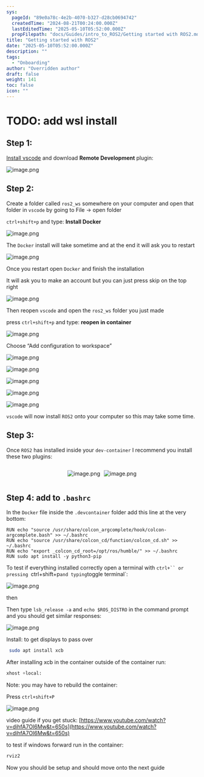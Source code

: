 ```yaml
---
sys:
  pageId: "89e0a78c-4e2b-4070-b327-d28cb0694742"
  createdTime: "2024-08-21T00:24:00.000Z"
  lastEditedTime: "2025-05-10T05:52:00.000Z"
  propFilepath: "docs/Guides/intro_to_ROS2/Getting started with ROS2.md"
title: "Getting started with ROS2"
date: "2025-05-10T05:52:00.000Z"
description: ""
tags:
  - "Onboarding"
author: "Overridden author"
draft: false
weight: 141
toc: false
icon: ""
---
```


# TODO: add wsl install

## Step 1:

[Install vscode](https://code.visualstudio.com/download) and download **Remote Development** plugin:

![image.png](https://prod-files-secure.s3.us-west-2.amazonaws.com/d518164a-d88e-44d1-a4ee-3adb3bd8bce0/efb52993-1881-4a40-b95e-6f020334f022/image.png?X-Amz-Algorithm=AWS4-HMAC-SHA256&X-Amz-Content-Sha256=UNSIGNED-PAYLOAD&X-Amz-Credential=ASIAZI2LB46624EKTOAW%2F20250707%2Fus-west-2%2Fs3%2Faws4_request&X-Amz-Date=20250707T034836Z&X-Amz-Expires=3600&X-Amz-Security-Token=IQoJb3JpZ2luX2VjEGMaCXVzLXdlc3QtMiJGMEQCIEq2B6Nj1VEW8I6Pb78%2Bpm4BbsHj%2F7Iqs6S8KaNWx2uFAiBU1y4yLWmY8gzUdK8hNp%2F1GtgddsR%2FSLOHP4sj1KidWSr%2FAwhsEAAaDDYzNzQyMzE4MzgwNSIMziHPOoABDBYNDbCFKtwDkjzx8hY3Vs8cJTgpvgKi310Sqs1aiE0x2N%2Fvj4spo1F0fm83zQKEghATqt5Y9h%2B6x4xT7fjzrZiqLVBrNBY0bSjK0gj41tgzgYIuu7TTMs0WETahe4LcHZUGG9TBVznJlRowzOp2LGir8CLNd8dqEswCaGcVyQcHqOvF295OfFVeVnFWcaSd9%2FiCDZUx3HuQzcYLV5QOmI77Q2dz6PjwGhfuMU1JeDXXR%2BfLtGd%2BvK6A3c2O8Q9zP0WFyDpzZdU7EJFmwwG2U3d0cfyzdgeaeUtrv6c1OuA%2FGHvoZOqG7RZiE8cHL%2Fy6ydzNbDeEQO%2FGRo3pfe%2BJ4wMPR%2Bt4vW59WfO%2FCIn6fnu0ap0TYqX9SomGisXOgN8BozZoAJ0Gwy5haCyJUsZsbc0j5M6lTvYMuaZDvhnqDvHld5Bx%2BvT67zxGOhAzt%2Bn1cIht%2FFYVuhrEcRxGtQa2vyFdalnRdqWim4gVwmEkU9RpBXy8OPB9SQ%2F87ajZ6xDpmqMx1u9nbuk5HgJdSrs8AxGUptf3PvA%2F0c5iALcu5F8AqHyOFX9V527VR6rRnZ3jL%2Bd59pWjzdsU%2BCvw%2BEknG%2B9NLB08mCr8%2F83cx3cxicc%2BCbt5CTZ9RI00i6kaK1hIGhU4feUw4%2BmswwY6pgEmtyfEUSQmOQDSuYSVNPD%2B%2Fy2S3mT1ZGJC3zOpwFCGVbEniYq1GmXc8bwQ%2B1n9PAd91jjqTsb8us%2FS7cWoGb8TA%2FN4phqNQzMyBvWDoEaIzmwClfGwtvhbSg3GG36XsJ1z6T5h38qcS2w4Y4cDHERC698b62SE61UonJOatdwQowL6tWFYSFFm62LjSdMXsKnVQF8a4t%2F2U%2FnV%2FyFqT8z5W0gF80Ox&X-Amz-Signature=87b8c2fdd004b7ce15fd69d4d0834fded54df64056494b9e068facb3773ed293&X-Amz-SignedHeaders=host&x-amz-checksum-mode=ENABLED&x-id=GetObject)

## Step 2:

Create a folder called `ros2_ws` somewhere on your computer and open that folder in `vscode` by going to File → open folder 

`ctrl+shift+p` and type: **Install Docker**

![image.png](https://prod-files-secure.s3.us-west-2.amazonaws.com/d518164a-d88e-44d1-a4ee-3adb3bd8bce0/2269dc0e-1cd5-47ff-bceb-c04ad9b2eab0/image.png?X-Amz-Algorithm=AWS4-HMAC-SHA256&X-Amz-Content-Sha256=UNSIGNED-PAYLOAD&X-Amz-Credential=ASIAZI2LB46624EKTOAW%2F20250707%2Fus-west-2%2Fs3%2Faws4_request&X-Amz-Date=20250707T034836Z&X-Amz-Expires=3600&X-Amz-Security-Token=IQoJb3JpZ2luX2VjEGMaCXVzLXdlc3QtMiJGMEQCIEq2B6Nj1VEW8I6Pb78%2Bpm4BbsHj%2F7Iqs6S8KaNWx2uFAiBU1y4yLWmY8gzUdK8hNp%2F1GtgddsR%2FSLOHP4sj1KidWSr%2FAwhsEAAaDDYzNzQyMzE4MzgwNSIMziHPOoABDBYNDbCFKtwDkjzx8hY3Vs8cJTgpvgKi310Sqs1aiE0x2N%2Fvj4spo1F0fm83zQKEghATqt5Y9h%2B6x4xT7fjzrZiqLVBrNBY0bSjK0gj41tgzgYIuu7TTMs0WETahe4LcHZUGG9TBVznJlRowzOp2LGir8CLNd8dqEswCaGcVyQcHqOvF295OfFVeVnFWcaSd9%2FiCDZUx3HuQzcYLV5QOmI77Q2dz6PjwGhfuMU1JeDXXR%2BfLtGd%2BvK6A3c2O8Q9zP0WFyDpzZdU7EJFmwwG2U3d0cfyzdgeaeUtrv6c1OuA%2FGHvoZOqG7RZiE8cHL%2Fy6ydzNbDeEQO%2FGRo3pfe%2BJ4wMPR%2Bt4vW59WfO%2FCIn6fnu0ap0TYqX9SomGisXOgN8BozZoAJ0Gwy5haCyJUsZsbc0j5M6lTvYMuaZDvhnqDvHld5Bx%2BvT67zxGOhAzt%2Bn1cIht%2FFYVuhrEcRxGtQa2vyFdalnRdqWim4gVwmEkU9RpBXy8OPB9SQ%2F87ajZ6xDpmqMx1u9nbuk5HgJdSrs8AxGUptf3PvA%2F0c5iALcu5F8AqHyOFX9V527VR6rRnZ3jL%2Bd59pWjzdsU%2BCvw%2BEknG%2B9NLB08mCr8%2F83cx3cxicc%2BCbt5CTZ9RI00i6kaK1hIGhU4feUw4%2BmswwY6pgEmtyfEUSQmOQDSuYSVNPD%2B%2Fy2S3mT1ZGJC3zOpwFCGVbEniYq1GmXc8bwQ%2B1n9PAd91jjqTsb8us%2FS7cWoGb8TA%2FN4phqNQzMyBvWDoEaIzmwClfGwtvhbSg3GG36XsJ1z6T5h38qcS2w4Y4cDHERC698b62SE61UonJOatdwQowL6tWFYSFFm62LjSdMXsKnVQF8a4t%2F2U%2FnV%2FyFqT8z5W0gF80Ox&X-Amz-Signature=320af0cb9d4967e75e6668d379c34f4f7c682ee39c96ad1d098f09a76c96b9be&X-Amz-SignedHeaders=host&x-amz-checksum-mode=ENABLED&x-id=GetObject)

The `Docker` install will take sometime and at the end it will ask you to restart

![image.png](https://prod-files-secure.s3.us-west-2.amazonaws.com/d518164a-d88e-44d1-a4ee-3adb3bd8bce0/ed233f78-be33-4b1f-b89c-9c346c0e961e/image.png?X-Amz-Algorithm=AWS4-HMAC-SHA256&X-Amz-Content-Sha256=UNSIGNED-PAYLOAD&X-Amz-Credential=ASIAZI2LB46624EKTOAW%2F20250707%2Fus-west-2%2Fs3%2Faws4_request&X-Amz-Date=20250707T034836Z&X-Amz-Expires=3600&X-Amz-Security-Token=IQoJb3JpZ2luX2VjEGMaCXVzLXdlc3QtMiJGMEQCIEq2B6Nj1VEW8I6Pb78%2Bpm4BbsHj%2F7Iqs6S8KaNWx2uFAiBU1y4yLWmY8gzUdK8hNp%2F1GtgddsR%2FSLOHP4sj1KidWSr%2FAwhsEAAaDDYzNzQyMzE4MzgwNSIMziHPOoABDBYNDbCFKtwDkjzx8hY3Vs8cJTgpvgKi310Sqs1aiE0x2N%2Fvj4spo1F0fm83zQKEghATqt5Y9h%2B6x4xT7fjzrZiqLVBrNBY0bSjK0gj41tgzgYIuu7TTMs0WETahe4LcHZUGG9TBVznJlRowzOp2LGir8CLNd8dqEswCaGcVyQcHqOvF295OfFVeVnFWcaSd9%2FiCDZUx3HuQzcYLV5QOmI77Q2dz6PjwGhfuMU1JeDXXR%2BfLtGd%2BvK6A3c2O8Q9zP0WFyDpzZdU7EJFmwwG2U3d0cfyzdgeaeUtrv6c1OuA%2FGHvoZOqG7RZiE8cHL%2Fy6ydzNbDeEQO%2FGRo3pfe%2BJ4wMPR%2Bt4vW59WfO%2FCIn6fnu0ap0TYqX9SomGisXOgN8BozZoAJ0Gwy5haCyJUsZsbc0j5M6lTvYMuaZDvhnqDvHld5Bx%2BvT67zxGOhAzt%2Bn1cIht%2FFYVuhrEcRxGtQa2vyFdalnRdqWim4gVwmEkU9RpBXy8OPB9SQ%2F87ajZ6xDpmqMx1u9nbuk5HgJdSrs8AxGUptf3PvA%2F0c5iALcu5F8AqHyOFX9V527VR6rRnZ3jL%2Bd59pWjzdsU%2BCvw%2BEknG%2B9NLB08mCr8%2F83cx3cxicc%2BCbt5CTZ9RI00i6kaK1hIGhU4feUw4%2BmswwY6pgEmtyfEUSQmOQDSuYSVNPD%2B%2Fy2S3mT1ZGJC3zOpwFCGVbEniYq1GmXc8bwQ%2B1n9PAd91jjqTsb8us%2FS7cWoGb8TA%2FN4phqNQzMyBvWDoEaIzmwClfGwtvhbSg3GG36XsJ1z6T5h38qcS2w4Y4cDHERC698b62SE61UonJOatdwQowL6tWFYSFFm62LjSdMXsKnVQF8a4t%2F2U%2FnV%2FyFqT8z5W0gF80Ox&X-Amz-Signature=7812d616ad5bdcc6f1dcef87f2879f15374a5bebaeb2064f654fec914aaf2b1b&X-Amz-SignedHeaders=host&x-amz-checksum-mode=ENABLED&x-id=GetObject)

Once you restart open `Docker` and finish the installation

It will ask you to make an account but you can just press skip on the top right

![image.png](https://prod-files-secure.s3.us-west-2.amazonaws.com/d518164a-d88e-44d1-a4ee-3adb3bd8bce0/21010ad9-1659-4fd9-9f59-9932a09b2a3d/image.png?X-Amz-Algorithm=AWS4-HMAC-SHA256&X-Amz-Content-Sha256=UNSIGNED-PAYLOAD&X-Amz-Credential=ASIAZI2LB46624EKTOAW%2F20250707%2Fus-west-2%2Fs3%2Faws4_request&X-Amz-Date=20250707T034836Z&X-Amz-Expires=3600&X-Amz-Security-Token=IQoJb3JpZ2luX2VjEGMaCXVzLXdlc3QtMiJGMEQCIEq2B6Nj1VEW8I6Pb78%2Bpm4BbsHj%2F7Iqs6S8KaNWx2uFAiBU1y4yLWmY8gzUdK8hNp%2F1GtgddsR%2FSLOHP4sj1KidWSr%2FAwhsEAAaDDYzNzQyMzE4MzgwNSIMziHPOoABDBYNDbCFKtwDkjzx8hY3Vs8cJTgpvgKi310Sqs1aiE0x2N%2Fvj4spo1F0fm83zQKEghATqt5Y9h%2B6x4xT7fjzrZiqLVBrNBY0bSjK0gj41tgzgYIuu7TTMs0WETahe4LcHZUGG9TBVznJlRowzOp2LGir8CLNd8dqEswCaGcVyQcHqOvF295OfFVeVnFWcaSd9%2FiCDZUx3HuQzcYLV5QOmI77Q2dz6PjwGhfuMU1JeDXXR%2BfLtGd%2BvK6A3c2O8Q9zP0WFyDpzZdU7EJFmwwG2U3d0cfyzdgeaeUtrv6c1OuA%2FGHvoZOqG7RZiE8cHL%2Fy6ydzNbDeEQO%2FGRo3pfe%2BJ4wMPR%2Bt4vW59WfO%2FCIn6fnu0ap0TYqX9SomGisXOgN8BozZoAJ0Gwy5haCyJUsZsbc0j5M6lTvYMuaZDvhnqDvHld5Bx%2BvT67zxGOhAzt%2Bn1cIht%2FFYVuhrEcRxGtQa2vyFdalnRdqWim4gVwmEkU9RpBXy8OPB9SQ%2F87ajZ6xDpmqMx1u9nbuk5HgJdSrs8AxGUptf3PvA%2F0c5iALcu5F8AqHyOFX9V527VR6rRnZ3jL%2Bd59pWjzdsU%2BCvw%2BEknG%2B9NLB08mCr8%2F83cx3cxicc%2BCbt5CTZ9RI00i6kaK1hIGhU4feUw4%2BmswwY6pgEmtyfEUSQmOQDSuYSVNPD%2B%2Fy2S3mT1ZGJC3zOpwFCGVbEniYq1GmXc8bwQ%2B1n9PAd91jjqTsb8us%2FS7cWoGb8TA%2FN4phqNQzMyBvWDoEaIzmwClfGwtvhbSg3GG36XsJ1z6T5h38qcS2w4Y4cDHERC698b62SE61UonJOatdwQowL6tWFYSFFm62LjSdMXsKnVQF8a4t%2F2U%2FnV%2FyFqT8z5W0gF80Ox&X-Amz-Signature=c70188bf0c0178816fa1f18fb8dc836ec6fe4b61da4c0c748a9c505e1378a885&X-Amz-SignedHeaders=host&x-amz-checksum-mode=ENABLED&x-id=GetObject)

Then reopen `vscode` and open the `ros2_ws` folder you just made

press `ctrl+shift+p` and type: **reopen in container**

![image.png](https://prod-files-secure.s3.us-west-2.amazonaws.com/d518164a-d88e-44d1-a4ee-3adb3bd8bce0/4e93b8c2-41ad-488c-8095-c74205196118/image.png?X-Amz-Algorithm=AWS4-HMAC-SHA256&X-Amz-Content-Sha256=UNSIGNED-PAYLOAD&X-Amz-Credential=ASIAZI2LB46624EKTOAW%2F20250707%2Fus-west-2%2Fs3%2Faws4_request&X-Amz-Date=20250707T034836Z&X-Amz-Expires=3600&X-Amz-Security-Token=IQoJb3JpZ2luX2VjEGMaCXVzLXdlc3QtMiJGMEQCIEq2B6Nj1VEW8I6Pb78%2Bpm4BbsHj%2F7Iqs6S8KaNWx2uFAiBU1y4yLWmY8gzUdK8hNp%2F1GtgddsR%2FSLOHP4sj1KidWSr%2FAwhsEAAaDDYzNzQyMzE4MzgwNSIMziHPOoABDBYNDbCFKtwDkjzx8hY3Vs8cJTgpvgKi310Sqs1aiE0x2N%2Fvj4spo1F0fm83zQKEghATqt5Y9h%2B6x4xT7fjzrZiqLVBrNBY0bSjK0gj41tgzgYIuu7TTMs0WETahe4LcHZUGG9TBVznJlRowzOp2LGir8CLNd8dqEswCaGcVyQcHqOvF295OfFVeVnFWcaSd9%2FiCDZUx3HuQzcYLV5QOmI77Q2dz6PjwGhfuMU1JeDXXR%2BfLtGd%2BvK6A3c2O8Q9zP0WFyDpzZdU7EJFmwwG2U3d0cfyzdgeaeUtrv6c1OuA%2FGHvoZOqG7RZiE8cHL%2Fy6ydzNbDeEQO%2FGRo3pfe%2BJ4wMPR%2Bt4vW59WfO%2FCIn6fnu0ap0TYqX9SomGisXOgN8BozZoAJ0Gwy5haCyJUsZsbc0j5M6lTvYMuaZDvhnqDvHld5Bx%2BvT67zxGOhAzt%2Bn1cIht%2FFYVuhrEcRxGtQa2vyFdalnRdqWim4gVwmEkU9RpBXy8OPB9SQ%2F87ajZ6xDpmqMx1u9nbuk5HgJdSrs8AxGUptf3PvA%2F0c5iALcu5F8AqHyOFX9V527VR6rRnZ3jL%2Bd59pWjzdsU%2BCvw%2BEknG%2B9NLB08mCr8%2F83cx3cxicc%2BCbt5CTZ9RI00i6kaK1hIGhU4feUw4%2BmswwY6pgEmtyfEUSQmOQDSuYSVNPD%2B%2Fy2S3mT1ZGJC3zOpwFCGVbEniYq1GmXc8bwQ%2B1n9PAd91jjqTsb8us%2FS7cWoGb8TA%2FN4phqNQzMyBvWDoEaIzmwClfGwtvhbSg3GG36XsJ1z6T5h38qcS2w4Y4cDHERC698b62SE61UonJOatdwQowL6tWFYSFFm62LjSdMXsKnVQF8a4t%2F2U%2FnV%2FyFqT8z5W0gF80Ox&X-Amz-Signature=8d412ed252875f1d3d33fa2ab9775223101f1c92092ac7fe27d4733aae232936&X-Amz-SignedHeaders=host&x-amz-checksum-mode=ENABLED&x-id=GetObject)

Choose “Add configuration to workspace”

![image.png](https://prod-files-secure.s3.us-west-2.amazonaws.com/d518164a-d88e-44d1-a4ee-3adb3bd8bce0/9560b282-5060-4989-ba37-97e7b2c22476/image.png?X-Amz-Algorithm=AWS4-HMAC-SHA256&X-Amz-Content-Sha256=UNSIGNED-PAYLOAD&X-Amz-Credential=ASIAZI2LB46624EKTOAW%2F20250707%2Fus-west-2%2Fs3%2Faws4_request&X-Amz-Date=20250707T034836Z&X-Amz-Expires=3600&X-Amz-Security-Token=IQoJb3JpZ2luX2VjEGMaCXVzLXdlc3QtMiJGMEQCIEq2B6Nj1VEW8I6Pb78%2Bpm4BbsHj%2F7Iqs6S8KaNWx2uFAiBU1y4yLWmY8gzUdK8hNp%2F1GtgddsR%2FSLOHP4sj1KidWSr%2FAwhsEAAaDDYzNzQyMzE4MzgwNSIMziHPOoABDBYNDbCFKtwDkjzx8hY3Vs8cJTgpvgKi310Sqs1aiE0x2N%2Fvj4spo1F0fm83zQKEghATqt5Y9h%2B6x4xT7fjzrZiqLVBrNBY0bSjK0gj41tgzgYIuu7TTMs0WETahe4LcHZUGG9TBVznJlRowzOp2LGir8CLNd8dqEswCaGcVyQcHqOvF295OfFVeVnFWcaSd9%2FiCDZUx3HuQzcYLV5QOmI77Q2dz6PjwGhfuMU1JeDXXR%2BfLtGd%2BvK6A3c2O8Q9zP0WFyDpzZdU7EJFmwwG2U3d0cfyzdgeaeUtrv6c1OuA%2FGHvoZOqG7RZiE8cHL%2Fy6ydzNbDeEQO%2FGRo3pfe%2BJ4wMPR%2Bt4vW59WfO%2FCIn6fnu0ap0TYqX9SomGisXOgN8BozZoAJ0Gwy5haCyJUsZsbc0j5M6lTvYMuaZDvhnqDvHld5Bx%2BvT67zxGOhAzt%2Bn1cIht%2FFYVuhrEcRxGtQa2vyFdalnRdqWim4gVwmEkU9RpBXy8OPB9SQ%2F87ajZ6xDpmqMx1u9nbuk5HgJdSrs8AxGUptf3PvA%2F0c5iALcu5F8AqHyOFX9V527VR6rRnZ3jL%2Bd59pWjzdsU%2BCvw%2BEknG%2B9NLB08mCr8%2F83cx3cxicc%2BCbt5CTZ9RI00i6kaK1hIGhU4feUw4%2BmswwY6pgEmtyfEUSQmOQDSuYSVNPD%2B%2Fy2S3mT1ZGJC3zOpwFCGVbEniYq1GmXc8bwQ%2B1n9PAd91jjqTsb8us%2FS7cWoGb8TA%2FN4phqNQzMyBvWDoEaIzmwClfGwtvhbSg3GG36XsJ1z6T5h38qcS2w4Y4cDHERC698b62SE61UonJOatdwQowL6tWFYSFFm62LjSdMXsKnVQF8a4t%2F2U%2FnV%2FyFqT8z5W0gF80Ox&X-Amz-Signature=d7a5e01c94bd28e6bae3cbfcbfa14be9c2f12d1246fae4b6e8d9e074361d208f&X-Amz-SignedHeaders=host&x-amz-checksum-mode=ENABLED&x-id=GetObject)

![image.png](https://prod-files-secure.s3.us-west-2.amazonaws.com/d518164a-d88e-44d1-a4ee-3adb3bd8bce0/2ee63f81-886b-48e8-a553-dc6e5eac99e4/image.png?X-Amz-Algorithm=AWS4-HMAC-SHA256&X-Amz-Content-Sha256=UNSIGNED-PAYLOAD&X-Amz-Credential=ASIAZI2LB46624EKTOAW%2F20250707%2Fus-west-2%2Fs3%2Faws4_request&X-Amz-Date=20250707T034836Z&X-Amz-Expires=3600&X-Amz-Security-Token=IQoJb3JpZ2luX2VjEGMaCXVzLXdlc3QtMiJGMEQCIEq2B6Nj1VEW8I6Pb78%2Bpm4BbsHj%2F7Iqs6S8KaNWx2uFAiBU1y4yLWmY8gzUdK8hNp%2F1GtgddsR%2FSLOHP4sj1KidWSr%2FAwhsEAAaDDYzNzQyMzE4MzgwNSIMziHPOoABDBYNDbCFKtwDkjzx8hY3Vs8cJTgpvgKi310Sqs1aiE0x2N%2Fvj4spo1F0fm83zQKEghATqt5Y9h%2B6x4xT7fjzrZiqLVBrNBY0bSjK0gj41tgzgYIuu7TTMs0WETahe4LcHZUGG9TBVznJlRowzOp2LGir8CLNd8dqEswCaGcVyQcHqOvF295OfFVeVnFWcaSd9%2FiCDZUx3HuQzcYLV5QOmI77Q2dz6PjwGhfuMU1JeDXXR%2BfLtGd%2BvK6A3c2O8Q9zP0WFyDpzZdU7EJFmwwG2U3d0cfyzdgeaeUtrv6c1OuA%2FGHvoZOqG7RZiE8cHL%2Fy6ydzNbDeEQO%2FGRo3pfe%2BJ4wMPR%2Bt4vW59WfO%2FCIn6fnu0ap0TYqX9SomGisXOgN8BozZoAJ0Gwy5haCyJUsZsbc0j5M6lTvYMuaZDvhnqDvHld5Bx%2BvT67zxGOhAzt%2Bn1cIht%2FFYVuhrEcRxGtQa2vyFdalnRdqWim4gVwmEkU9RpBXy8OPB9SQ%2F87ajZ6xDpmqMx1u9nbuk5HgJdSrs8AxGUptf3PvA%2F0c5iALcu5F8AqHyOFX9V527VR6rRnZ3jL%2Bd59pWjzdsU%2BCvw%2BEknG%2B9NLB08mCr8%2F83cx3cxicc%2BCbt5CTZ9RI00i6kaK1hIGhU4feUw4%2BmswwY6pgEmtyfEUSQmOQDSuYSVNPD%2B%2Fy2S3mT1ZGJC3zOpwFCGVbEniYq1GmXc8bwQ%2B1n9PAd91jjqTsb8us%2FS7cWoGb8TA%2FN4phqNQzMyBvWDoEaIzmwClfGwtvhbSg3GG36XsJ1z6T5h38qcS2w4Y4cDHERC698b62SE61UonJOatdwQowL6tWFYSFFm62LjSdMXsKnVQF8a4t%2F2U%2FnV%2FyFqT8z5W0gF80Ox&X-Amz-Signature=094a547197543eb9c58b1e13425e34cbe808e853d3daed652bfb7076e4a40763&X-Amz-SignedHeaders=host&x-amz-checksum-mode=ENABLED&x-id=GetObject)

![image.png](https://prod-files-secure.s3.us-west-2.amazonaws.com/d518164a-d88e-44d1-a4ee-3adb3bd8bce0/ae1580b2-b048-407e-aed9-b584224a7a04/image.png?X-Amz-Algorithm=AWS4-HMAC-SHA256&X-Amz-Content-Sha256=UNSIGNED-PAYLOAD&X-Amz-Credential=ASIAZI2LB46624EKTOAW%2F20250707%2Fus-west-2%2Fs3%2Faws4_request&X-Amz-Date=20250707T034836Z&X-Amz-Expires=3600&X-Amz-Security-Token=IQoJb3JpZ2luX2VjEGMaCXVzLXdlc3QtMiJGMEQCIEq2B6Nj1VEW8I6Pb78%2Bpm4BbsHj%2F7Iqs6S8KaNWx2uFAiBU1y4yLWmY8gzUdK8hNp%2F1GtgddsR%2FSLOHP4sj1KidWSr%2FAwhsEAAaDDYzNzQyMzE4MzgwNSIMziHPOoABDBYNDbCFKtwDkjzx8hY3Vs8cJTgpvgKi310Sqs1aiE0x2N%2Fvj4spo1F0fm83zQKEghATqt5Y9h%2B6x4xT7fjzrZiqLVBrNBY0bSjK0gj41tgzgYIuu7TTMs0WETahe4LcHZUGG9TBVznJlRowzOp2LGir8CLNd8dqEswCaGcVyQcHqOvF295OfFVeVnFWcaSd9%2FiCDZUx3HuQzcYLV5QOmI77Q2dz6PjwGhfuMU1JeDXXR%2BfLtGd%2BvK6A3c2O8Q9zP0WFyDpzZdU7EJFmwwG2U3d0cfyzdgeaeUtrv6c1OuA%2FGHvoZOqG7RZiE8cHL%2Fy6ydzNbDeEQO%2FGRo3pfe%2BJ4wMPR%2Bt4vW59WfO%2FCIn6fnu0ap0TYqX9SomGisXOgN8BozZoAJ0Gwy5haCyJUsZsbc0j5M6lTvYMuaZDvhnqDvHld5Bx%2BvT67zxGOhAzt%2Bn1cIht%2FFYVuhrEcRxGtQa2vyFdalnRdqWim4gVwmEkU9RpBXy8OPB9SQ%2F87ajZ6xDpmqMx1u9nbuk5HgJdSrs8AxGUptf3PvA%2F0c5iALcu5F8AqHyOFX9V527VR6rRnZ3jL%2Bd59pWjzdsU%2BCvw%2BEknG%2B9NLB08mCr8%2F83cx3cxicc%2BCbt5CTZ9RI00i6kaK1hIGhU4feUw4%2BmswwY6pgEmtyfEUSQmOQDSuYSVNPD%2B%2Fy2S3mT1ZGJC3zOpwFCGVbEniYq1GmXc8bwQ%2B1n9PAd91jjqTsb8us%2FS7cWoGb8TA%2FN4phqNQzMyBvWDoEaIzmwClfGwtvhbSg3GG36XsJ1z6T5h38qcS2w4Y4cDHERC698b62SE61UonJOatdwQowL6tWFYSFFm62LjSdMXsKnVQF8a4t%2F2U%2FnV%2FyFqT8z5W0gF80Ox&X-Amz-Signature=fbea38c6d7404bbc17d63fea437628d68749e5764cbf74b1c1c7e2ea0ece13bc&X-Amz-SignedHeaders=host&x-amz-checksum-mode=ENABLED&x-id=GetObject)

![image.png](https://prod-files-secure.s3.us-west-2.amazonaws.com/d518164a-d88e-44d1-a4ee-3adb3bd8bce0/53255b28-f75e-430f-b9e3-c0ac8577e42b/image.png?X-Amz-Algorithm=AWS4-HMAC-SHA256&X-Amz-Content-Sha256=UNSIGNED-PAYLOAD&X-Amz-Credential=ASIAZI2LB46624EKTOAW%2F20250707%2Fus-west-2%2Fs3%2Faws4_request&X-Amz-Date=20250707T034836Z&X-Amz-Expires=3600&X-Amz-Security-Token=IQoJb3JpZ2luX2VjEGMaCXVzLXdlc3QtMiJGMEQCIEq2B6Nj1VEW8I6Pb78%2Bpm4BbsHj%2F7Iqs6S8KaNWx2uFAiBU1y4yLWmY8gzUdK8hNp%2F1GtgddsR%2FSLOHP4sj1KidWSr%2FAwhsEAAaDDYzNzQyMzE4MzgwNSIMziHPOoABDBYNDbCFKtwDkjzx8hY3Vs8cJTgpvgKi310Sqs1aiE0x2N%2Fvj4spo1F0fm83zQKEghATqt5Y9h%2B6x4xT7fjzrZiqLVBrNBY0bSjK0gj41tgzgYIuu7TTMs0WETahe4LcHZUGG9TBVznJlRowzOp2LGir8CLNd8dqEswCaGcVyQcHqOvF295OfFVeVnFWcaSd9%2FiCDZUx3HuQzcYLV5QOmI77Q2dz6PjwGhfuMU1JeDXXR%2BfLtGd%2BvK6A3c2O8Q9zP0WFyDpzZdU7EJFmwwG2U3d0cfyzdgeaeUtrv6c1OuA%2FGHvoZOqG7RZiE8cHL%2Fy6ydzNbDeEQO%2FGRo3pfe%2BJ4wMPR%2Bt4vW59WfO%2FCIn6fnu0ap0TYqX9SomGisXOgN8BozZoAJ0Gwy5haCyJUsZsbc0j5M6lTvYMuaZDvhnqDvHld5Bx%2BvT67zxGOhAzt%2Bn1cIht%2FFYVuhrEcRxGtQa2vyFdalnRdqWim4gVwmEkU9RpBXy8OPB9SQ%2F87ajZ6xDpmqMx1u9nbuk5HgJdSrs8AxGUptf3PvA%2F0c5iALcu5F8AqHyOFX9V527VR6rRnZ3jL%2Bd59pWjzdsU%2BCvw%2BEknG%2B9NLB08mCr8%2F83cx3cxicc%2BCbt5CTZ9RI00i6kaK1hIGhU4feUw4%2BmswwY6pgEmtyfEUSQmOQDSuYSVNPD%2B%2Fy2S3mT1ZGJC3zOpwFCGVbEniYq1GmXc8bwQ%2B1n9PAd91jjqTsb8us%2FS7cWoGb8TA%2FN4phqNQzMyBvWDoEaIzmwClfGwtvhbSg3GG36XsJ1z6T5h38qcS2w4Y4cDHERC698b62SE61UonJOatdwQowL6tWFYSFFm62LjSdMXsKnVQF8a4t%2F2U%2FnV%2FyFqT8z5W0gF80Ox&X-Amz-Signature=6a88533e8a2aa2f37833cea257c705a79aeb955c14b206b1a65edaf87c1b387f&X-Amz-SignedHeaders=host&x-amz-checksum-mode=ENABLED&x-id=GetObject)

![image.png](https://prod-files-secure.s3.us-west-2.amazonaws.com/d518164a-d88e-44d1-a4ee-3adb3bd8bce0/7c562767-5af9-4ffb-97d1-327bcdf4ee00/image.png?X-Amz-Algorithm=AWS4-HMAC-SHA256&X-Amz-Content-Sha256=UNSIGNED-PAYLOAD&X-Amz-Credential=ASIAZI2LB46624EKTOAW%2F20250707%2Fus-west-2%2Fs3%2Faws4_request&X-Amz-Date=20250707T034836Z&X-Amz-Expires=3600&X-Amz-Security-Token=IQoJb3JpZ2luX2VjEGMaCXVzLXdlc3QtMiJGMEQCIEq2B6Nj1VEW8I6Pb78%2Bpm4BbsHj%2F7Iqs6S8KaNWx2uFAiBU1y4yLWmY8gzUdK8hNp%2F1GtgddsR%2FSLOHP4sj1KidWSr%2FAwhsEAAaDDYzNzQyMzE4MzgwNSIMziHPOoABDBYNDbCFKtwDkjzx8hY3Vs8cJTgpvgKi310Sqs1aiE0x2N%2Fvj4spo1F0fm83zQKEghATqt5Y9h%2B6x4xT7fjzrZiqLVBrNBY0bSjK0gj41tgzgYIuu7TTMs0WETahe4LcHZUGG9TBVznJlRowzOp2LGir8CLNd8dqEswCaGcVyQcHqOvF295OfFVeVnFWcaSd9%2FiCDZUx3HuQzcYLV5QOmI77Q2dz6PjwGhfuMU1JeDXXR%2BfLtGd%2BvK6A3c2O8Q9zP0WFyDpzZdU7EJFmwwG2U3d0cfyzdgeaeUtrv6c1OuA%2FGHvoZOqG7RZiE8cHL%2Fy6ydzNbDeEQO%2FGRo3pfe%2BJ4wMPR%2Bt4vW59WfO%2FCIn6fnu0ap0TYqX9SomGisXOgN8BozZoAJ0Gwy5haCyJUsZsbc0j5M6lTvYMuaZDvhnqDvHld5Bx%2BvT67zxGOhAzt%2Bn1cIht%2FFYVuhrEcRxGtQa2vyFdalnRdqWim4gVwmEkU9RpBXy8OPB9SQ%2F87ajZ6xDpmqMx1u9nbuk5HgJdSrs8AxGUptf3PvA%2F0c5iALcu5F8AqHyOFX9V527VR6rRnZ3jL%2Bd59pWjzdsU%2BCvw%2BEknG%2B9NLB08mCr8%2F83cx3cxicc%2BCbt5CTZ9RI00i6kaK1hIGhU4feUw4%2BmswwY6pgEmtyfEUSQmOQDSuYSVNPD%2B%2Fy2S3mT1ZGJC3zOpwFCGVbEniYq1GmXc8bwQ%2B1n9PAd91jjqTsb8us%2FS7cWoGb8TA%2FN4phqNQzMyBvWDoEaIzmwClfGwtvhbSg3GG36XsJ1z6T5h38qcS2w4Y4cDHERC698b62SE61UonJOatdwQowL6tWFYSFFm62LjSdMXsKnVQF8a4t%2F2U%2FnV%2FyFqT8z5W0gF80Ox&X-Amz-Signature=e944daccffdd8d0e65ecde74413088ad7e7095c1ec36d48e8a7b77aed41ae510&X-Amz-SignedHeaders=host&x-amz-checksum-mode=ENABLED&x-id=GetObject)

`vscode` will now install `ROS2` onto your computer so this may take some time.

## Step 3:

Once `ROS2` has installed inside your `dev-container` I recommend you install these two plugins:

<div style="display: flex;flex-direction: row; column-gap:10px; max-width: 630px;justify-content: center;">
<div>

![image.png](https://prod-files-secure.s3.us-west-2.amazonaws.com/d518164a-d88e-44d1-a4ee-3adb3bd8bce0/3fc3d550-5a54-4ba1-ba6b-faa01cdb7369/image.png?X-Amz-Algorithm=AWS4-HMAC-SHA256&X-Amz-Content-Sha256=UNSIGNED-PAYLOAD&X-Amz-Credential=ASIAZI2LB466UJVNZA6E%2F20250707%2Fus-west-2%2Fs3%2Faws4_request&X-Amz-Date=20250707T034838Z&X-Amz-Expires=3600&X-Amz-Security-Token=IQoJb3JpZ2luX2VjEGAaCXVzLXdlc3QtMiJHMEUCIQC1CwiCoRkBh%2FLDrfjxUz0xpb%2FM6AGQ1zOmFQNHB6KtZgIgHQrqY8YoH59ncIg5vil2yHDevhSsk%2FHbJS6KH7gsIDAq%2FwMIaRAAGgw2Mzc0MjMxODM4MDUiDDs4UYDV3tfLdNFAvSrcA2XpGm6Cqy40HK8zrQQprpdN2CK7R3WDPlDuleOsQiWFdt0sthddRMxTJE2KcIGcCgM6RQ9k4U%2FZf%2FyJSobN971MT57mxKqNTlket5N7xTOOpIjlJHH8xwu6Mhm8BhHGJ4%2BcA%2Bl%2F9vqCoHn4L5vog4%2FU2rLaSuRSnv%2Bo8wo5u7ycSkDUwRU0PpMDnUYQCHJV0BKdsp5%2Bt2B%2FdEr%2Bye4AF6cGnLZjG0gPrZ3PpwIJlZZkcp3h1zkbuGTYmXJH5FoHtls0pNMfFuBu1%2BmC0Jeb7cF1gwqgqnVXmYJtng19%2FrsApFmnGodIwaGdbIjT191MoJLBsfxPso23fITzFk4qLtyUVkqxF2SR4J8SLs0YoFdJxindPmud0CBpnyOJLATZLj6iPxWUpbGElgF6D4U3kUOfGKEyF9kfoc2gZrreA8kQDJRT8HuF0AUdo5OYs%2FSpCSnjow%2FfQMMDx6P4FWkVuxLWR71usuQV7TCJ4SuAXK20ESX9bmU6RVdbwpwurRkYSBE7nrwwoAn5phcMpB6lcOVNwIT7BfypQGA9bkUNM5KvpcRZKAKKT%2BXe7emlYRy9%2FrI23bihFF4aRz3PSiSYNmVHvJvQs15E5u7hlPbHKciK7YAHb74xfkT%2FHX5SML%2BSrMMGOqUB0xv6QoO6IetYth8OnLOClv0TgRwbuqeIuNAUe08Epeq9Z0hc9gY1%2FRL3usW12TDhwYrqtbNgBISBb5bj%2BvRss6ZMK9U27TJJZ7ldyjud37t80Lh16LMwp1gwPb9D1QtNDZMHm%2Bo5C3BRuu0qJ5VzHf3hmFsn8lozqtq7nAbglQlkguk%2B%2BwK1zdlZIkxtMdp0Tcsx7jSCWL6RYRKSLCAV%2FAZ%2FLKhO&X-Amz-Signature=405d88c6193cf654566ec6ec5e83e60ae115978a9d1a7c225086df0238bfd3fe&X-Amz-SignedHeaders=host&x-amz-checksum-mode=ENABLED&x-id=GetObject)

</div>
<div>

![image.png](https://prod-files-secure.s3.us-west-2.amazonaws.com/d518164a-d88e-44d1-a4ee-3adb3bd8bce0/d994cc66-13c2-4093-a5a3-f84cf4601a82/image.png?X-Amz-Algorithm=AWS4-HMAC-SHA256&X-Amz-Content-Sha256=UNSIGNED-PAYLOAD&X-Amz-Credential=ASIAZI2LB466SYATJUCT%2F20250707%2Fus-west-2%2Fs3%2Faws4_request&X-Amz-Date=20250707T034838Z&X-Amz-Expires=3600&X-Amz-Security-Token=IQoJb3JpZ2luX2VjEGIaCXVzLXdlc3QtMiJIMEYCIQD7MmVxUBwaPKpVnq85lHz4Amg7WeDP5Ad2ya7lV3a9RwIhAPD9eV%2BMbyHouES4RBrLMmj512iD50zcANJScRm8%2BPPCKv8DCGsQABoMNjM3NDIzMTgzODA1IgxeZRFFt1d2TDgaxWgq3ANr9GlV8gMKZbsfR6nhPEsWZohqH%2FnkCeNzsQGaA%2BFif2kBqUKvB2z2gjEXpbfLJxhzTTQbfypuwk4IQ2YBpMUXS7CKytfaPbeIplUchD61AD3aYnu4qy0VOeWC%2F%2F8S06LYlPwq6hRXrSkKaWcBz05oFHfglCbfPiZkMktuy61W7YonNaTscyG5kkh%2FccpsmBROmZamUKks7wfdgj9PMGWnv5%2BC8GdBjykWmoKSdxwW6JDSgEy0dHcr3jgnEO7XGvoDI0DI8Y0ke6j9OelFcPtblo0uKvm41TvakQC41Lzyz1SHPI0JKhwHzBJzez8bjs6wIu4t9rR7FZ5MGg8L0q7Y5SSzCTsKm14wa3iLe5KI6CpaSs%2Fqvz1Zlgc1lADK4kO9UgC2VGAoR70R69Z6Zoj1CjdpVaOiiBIm38X7FPz9gXD7o2HfDcgtXY7U70piDP5al8EvJmz3AZ4yzLB55VB7M4TTB7yInmS%2F5228mQ9%2FJ4uNEUpYVWtbw3higsydaNngW5uNzJjG4nlDgF0kCB2S0xRSyjXaoDOVm18LiKDrkYgBPP2c9DulWIzmsLuVDHRGTOY2vw9WCoHi1wb0kqPfxMYqY9PqJ1EbT%2FummyDmejUkyBJZgH%2FPKL%2FRSTCv1qzDBjqkAf%2B%2BVwcb0r%2FGsD%2F6uG6LaisAwYGBw2wIQq8YQ%2BJn%2Bd1Jn9OBjO2BSI23QVtxTBQc16r9pCeMjrSCttibwWBRocLMhx758G%2BjhiBR79xvmlkDK2Gr%2FITjhPR%2FWzsJLUNd80fxTc%2Bixu01uAZd4CQCFsWMpOdmGufVxZiqvJ7RLC4wQBMwPGuHZ%2F%2BEG%2FV%2BAOd7x%2FBTNCcpu%2FKG7HiMOfOhhyZ%2FWD2T&X-Amz-Signature=28e06d5d54997d0077597b4df05bd5d7d9f5bf136e61ced1013a0f0bca3b3d20&X-Amz-SignedHeaders=host&x-amz-checksum-mode=ENABLED&x-id=GetObject)

</div>
</div>

## Step 4: add to `.bashrc`

In the `Docker` file inside the `.devcontainer` folder add this line at the very bottom: 

```docker
RUN echo "source /usr/share/colcon_argcomplete/hook/colcon-argcomplete.bash" >> ~/.bashrc
RUN echo "source /usr/share/colcon_cd/function/colcon_cd.sh" >> ~/.bashrc
RUN echo "export _colcon_cd_root=/opt/ros/humble/" >> ~/.bashrc
RUN sudo apt install -y python3-pip 
```

To test if everything installed correctly open a terminal with `ctrl+`` or pressing `ctrl+shift+p` and typing `toggle terminal`:

![image.png](https://prod-files-secure.s3.us-west-2.amazonaws.com/d518164a-d88e-44d1-a4ee-3adb3bd8bce0/6a4943d8-b04e-4c02-9a58-775f3384d1a5/image.png?X-Amz-Algorithm=AWS4-HMAC-SHA256&X-Amz-Content-Sha256=UNSIGNED-PAYLOAD&X-Amz-Credential=ASIAZI2LB46624EKTOAW%2F20250707%2Fus-west-2%2Fs3%2Faws4_request&X-Amz-Date=20250707T034836Z&X-Amz-Expires=3600&X-Amz-Security-Token=IQoJb3JpZ2luX2VjEGMaCXVzLXdlc3QtMiJGMEQCIEq2B6Nj1VEW8I6Pb78%2Bpm4BbsHj%2F7Iqs6S8KaNWx2uFAiBU1y4yLWmY8gzUdK8hNp%2F1GtgddsR%2FSLOHP4sj1KidWSr%2FAwhsEAAaDDYzNzQyMzE4MzgwNSIMziHPOoABDBYNDbCFKtwDkjzx8hY3Vs8cJTgpvgKi310Sqs1aiE0x2N%2Fvj4spo1F0fm83zQKEghATqt5Y9h%2B6x4xT7fjzrZiqLVBrNBY0bSjK0gj41tgzgYIuu7TTMs0WETahe4LcHZUGG9TBVznJlRowzOp2LGir8CLNd8dqEswCaGcVyQcHqOvF295OfFVeVnFWcaSd9%2FiCDZUx3HuQzcYLV5QOmI77Q2dz6PjwGhfuMU1JeDXXR%2BfLtGd%2BvK6A3c2O8Q9zP0WFyDpzZdU7EJFmwwG2U3d0cfyzdgeaeUtrv6c1OuA%2FGHvoZOqG7RZiE8cHL%2Fy6ydzNbDeEQO%2FGRo3pfe%2BJ4wMPR%2Bt4vW59WfO%2FCIn6fnu0ap0TYqX9SomGisXOgN8BozZoAJ0Gwy5haCyJUsZsbc0j5M6lTvYMuaZDvhnqDvHld5Bx%2BvT67zxGOhAzt%2Bn1cIht%2FFYVuhrEcRxGtQa2vyFdalnRdqWim4gVwmEkU9RpBXy8OPB9SQ%2F87ajZ6xDpmqMx1u9nbuk5HgJdSrs8AxGUptf3PvA%2F0c5iALcu5F8AqHyOFX9V527VR6rRnZ3jL%2Bd59pWjzdsU%2BCvw%2BEknG%2B9NLB08mCr8%2F83cx3cxicc%2BCbt5CTZ9RI00i6kaK1hIGhU4feUw4%2BmswwY6pgEmtyfEUSQmOQDSuYSVNPD%2B%2Fy2S3mT1ZGJC3zOpwFCGVbEniYq1GmXc8bwQ%2B1n9PAd91jjqTsb8us%2FS7cWoGb8TA%2FN4phqNQzMyBvWDoEaIzmwClfGwtvhbSg3GG36XsJ1z6T5h38qcS2w4Y4cDHERC698b62SE61UonJOatdwQowL6tWFYSFFm62LjSdMXsKnVQF8a4t%2F2U%2FnV%2FyFqT8z5W0gF80Ox&X-Amz-Signature=20043d3e2efacbca88bb7b64f5eed73eba4bbdf0596a45c0f93df5626e4009a4&X-Amz-SignedHeaders=host&x-amz-checksum-mode=ENABLED&x-id=GetObject)

then 

Then type `lsb_release -a` and `echo $ROS_DISTRO` in the command prompt and you should get similar responses:

![image.png](https://prod-files-secure.s3.us-west-2.amazonaws.com/d518164a-d88e-44d1-a4ee-3adb3bd8bce0/3e635dec-a805-4e85-8b9e-d000e5b71a4e/image.png?X-Amz-Algorithm=AWS4-HMAC-SHA256&X-Amz-Content-Sha256=UNSIGNED-PAYLOAD&X-Amz-Credential=ASIAZI2LB46624EKTOAW%2F20250707%2Fus-west-2%2Fs3%2Faws4_request&X-Amz-Date=20250707T034836Z&X-Amz-Expires=3600&X-Amz-Security-Token=IQoJb3JpZ2luX2VjEGMaCXVzLXdlc3QtMiJGMEQCIEq2B6Nj1VEW8I6Pb78%2Bpm4BbsHj%2F7Iqs6S8KaNWx2uFAiBU1y4yLWmY8gzUdK8hNp%2F1GtgddsR%2FSLOHP4sj1KidWSr%2FAwhsEAAaDDYzNzQyMzE4MzgwNSIMziHPOoABDBYNDbCFKtwDkjzx8hY3Vs8cJTgpvgKi310Sqs1aiE0x2N%2Fvj4spo1F0fm83zQKEghATqt5Y9h%2B6x4xT7fjzrZiqLVBrNBY0bSjK0gj41tgzgYIuu7TTMs0WETahe4LcHZUGG9TBVznJlRowzOp2LGir8CLNd8dqEswCaGcVyQcHqOvF295OfFVeVnFWcaSd9%2FiCDZUx3HuQzcYLV5QOmI77Q2dz6PjwGhfuMU1JeDXXR%2BfLtGd%2BvK6A3c2O8Q9zP0WFyDpzZdU7EJFmwwG2U3d0cfyzdgeaeUtrv6c1OuA%2FGHvoZOqG7RZiE8cHL%2Fy6ydzNbDeEQO%2FGRo3pfe%2BJ4wMPR%2Bt4vW59WfO%2FCIn6fnu0ap0TYqX9SomGisXOgN8BozZoAJ0Gwy5haCyJUsZsbc0j5M6lTvYMuaZDvhnqDvHld5Bx%2BvT67zxGOhAzt%2Bn1cIht%2FFYVuhrEcRxGtQa2vyFdalnRdqWim4gVwmEkU9RpBXy8OPB9SQ%2F87ajZ6xDpmqMx1u9nbuk5HgJdSrs8AxGUptf3PvA%2F0c5iALcu5F8AqHyOFX9V527VR6rRnZ3jL%2Bd59pWjzdsU%2BCvw%2BEknG%2B9NLB08mCr8%2F83cx3cxicc%2BCbt5CTZ9RI00i6kaK1hIGhU4feUw4%2BmswwY6pgEmtyfEUSQmOQDSuYSVNPD%2B%2Fy2S3mT1ZGJC3zOpwFCGVbEniYq1GmXc8bwQ%2B1n9PAd91jjqTsb8us%2FS7cWoGb8TA%2FN4phqNQzMyBvWDoEaIzmwClfGwtvhbSg3GG36XsJ1z6T5h38qcS2w4Y4cDHERC698b62SE61UonJOatdwQowL6tWFYSFFm62LjSdMXsKnVQF8a4t%2F2U%2FnV%2FyFqT8z5W0gF80Ox&X-Amz-Signature=ea8e1ec7a2fbd0002b6cb0d9eb1b711b0bb21c77b8af91420545d04e0c5074c1&X-Amz-SignedHeaders=host&x-amz-checksum-mode=ENABLED&x-id=GetObject)

Install:  to get displays to pass over

```bash
 sudo apt install xcb
```

After installing xcb in the container outside of the container run:

```python
xhost +local:
```

Note: you may have to rebuild the container:

Press `ctrl+shift+P`

![image.png](https://prod-files-secure.s3.us-west-2.amazonaws.com/d518164a-d88e-44d1-a4ee-3adb3bd8bce0/6c2be660-2618-4c38-9c26-53554f7a0b7b/image.png?X-Amz-Algorithm=AWS4-HMAC-SHA256&X-Amz-Content-Sha256=UNSIGNED-PAYLOAD&X-Amz-Credential=ASIAZI2LB46624EKTOAW%2F20250707%2Fus-west-2%2Fs3%2Faws4_request&X-Amz-Date=20250707T034836Z&X-Amz-Expires=3600&X-Amz-Security-Token=IQoJb3JpZ2luX2VjEGMaCXVzLXdlc3QtMiJGMEQCIEq2B6Nj1VEW8I6Pb78%2Bpm4BbsHj%2F7Iqs6S8KaNWx2uFAiBU1y4yLWmY8gzUdK8hNp%2F1GtgddsR%2FSLOHP4sj1KidWSr%2FAwhsEAAaDDYzNzQyMzE4MzgwNSIMziHPOoABDBYNDbCFKtwDkjzx8hY3Vs8cJTgpvgKi310Sqs1aiE0x2N%2Fvj4spo1F0fm83zQKEghATqt5Y9h%2B6x4xT7fjzrZiqLVBrNBY0bSjK0gj41tgzgYIuu7TTMs0WETahe4LcHZUGG9TBVznJlRowzOp2LGir8CLNd8dqEswCaGcVyQcHqOvF295OfFVeVnFWcaSd9%2FiCDZUx3HuQzcYLV5QOmI77Q2dz6PjwGhfuMU1JeDXXR%2BfLtGd%2BvK6A3c2O8Q9zP0WFyDpzZdU7EJFmwwG2U3d0cfyzdgeaeUtrv6c1OuA%2FGHvoZOqG7RZiE8cHL%2Fy6ydzNbDeEQO%2FGRo3pfe%2BJ4wMPR%2Bt4vW59WfO%2FCIn6fnu0ap0TYqX9SomGisXOgN8BozZoAJ0Gwy5haCyJUsZsbc0j5M6lTvYMuaZDvhnqDvHld5Bx%2BvT67zxGOhAzt%2Bn1cIht%2FFYVuhrEcRxGtQa2vyFdalnRdqWim4gVwmEkU9RpBXy8OPB9SQ%2F87ajZ6xDpmqMx1u9nbuk5HgJdSrs8AxGUptf3PvA%2F0c5iALcu5F8AqHyOFX9V527VR6rRnZ3jL%2Bd59pWjzdsU%2BCvw%2BEknG%2B9NLB08mCr8%2F83cx3cxicc%2BCbt5CTZ9RI00i6kaK1hIGhU4feUw4%2BmswwY6pgEmtyfEUSQmOQDSuYSVNPD%2B%2Fy2S3mT1ZGJC3zOpwFCGVbEniYq1GmXc8bwQ%2B1n9PAd91jjqTsb8us%2FS7cWoGb8TA%2FN4phqNQzMyBvWDoEaIzmwClfGwtvhbSg3GG36XsJ1z6T5h38qcS2w4Y4cDHERC698b62SE61UonJOatdwQowL6tWFYSFFm62LjSdMXsKnVQF8a4t%2F2U%2FnV%2FyFqT8z5W0gF80Ox&X-Amz-Signature=d60138734f22ae318f43e18b3f971379ca356be0843bb139e8e224e28174ef82&X-Amz-SignedHeaders=host&x-amz-checksum-mode=ENABLED&x-id=GetObject)

video guide if you get stuck: [https://www.youtube.com/watch?v=dihfA7Ol6Mw&t=650s](https://www.youtube.com/watch?v=dihfA7Ol6Mw&t=650s)

to test if windows forward run in the container:

```bash
rviz2
```

Now you should be setup and should move onto the next guide 
